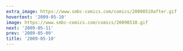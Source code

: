 ```yaml
---
extra_image: https://www.smbc-comics.com/comics/20090510after.gif
hovertext: '2009-05-10'
image: https://www.smbc-comics.com/comics/20090510.gif
next: '2009-05-11'
prev: '2009-05-09'
title: '2009-05-10'
---
```

